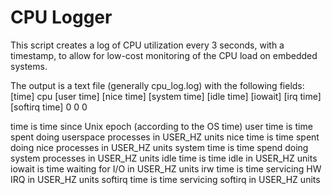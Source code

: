 # CPU Logger
This script creates a log of CPU utilization every 3 seconds, with a timestamp, to allow for low-cost monitoring of the CPU load on embedded systems.

The output is a text file (generally cpu_log.log) with the following fields:
[time] cpu [user time] [nice time] [system time] [idle time] [iowait] [irq time] [softirq time] 0 0 0

time is time since Unix epoch (according to the OS time)
user time is time spent doing userspace processes in USER_HZ units
nice time is time spent doing nice processes in USER_HZ units
system time is time spend doing system processes in USER_HZ units
idle time is time idle in USER_HZ units
iowait is time waiting for I/O in USER_HZ units
irw time is time servicing HW IRQ in USER_HZ units
softirq time is time servicing softirq in USER_HZ units

